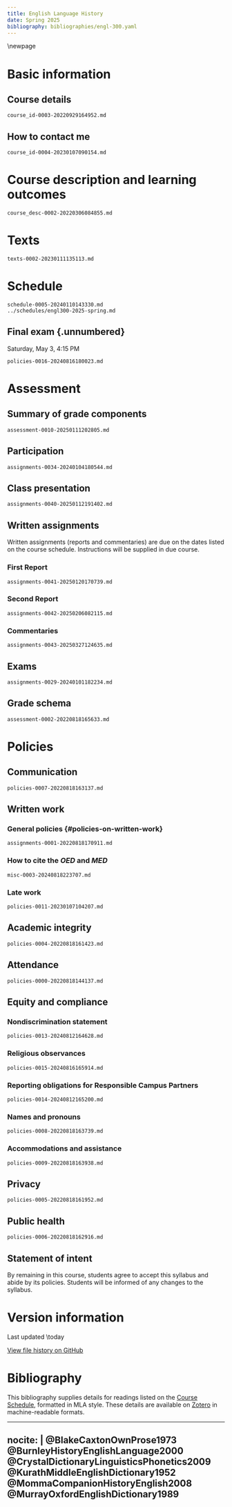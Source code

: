 ```yaml
---
title: English Language History
date: Spring 2025
bibliography: bibliographies/engl-300.yaml
---
```


\newpage

# Basic information

## Course details
``` {.include}
course_id-0003-20220929164952.md
```

## How to contact me
``` {.include}
course_id-0004-20230107090154.md
```

# Course description and learning outcomes
``` {.include}
course_desc-0002-20220306084855.md
```

# Texts
``` {.include}
texts-0002-20230111135113.md
```

# Schedule
``` {.include}
schedule-0005-20240110143330.md
../schedules/engl300-2025-spring.md
```

## Final exam {.unnumbered}
Saturday, May 3, 4:15 PM
<!--NOTE: update each semester-->

``` {.include}
policies-0016-20240816180023.md
```

# Assessment
## Summary of grade components
``` {.include}
assessment-0010-20250111202805.md
```

## Participation
``` {.include}
assignments-0034-20240104180544.md
```

## Class presentation
``` {.include}
assignments-0040-20250112191402.md
```

## Written assignments
Written assignments (reports and commentaries) are due on the dates listed on the course schedule.
Instructions will be supplied in due course.

### First Report
``` {.include}
assignments-0041-20250120170739.md
```

### Second Report
``` {.include}
assignments-0042-20250206082115.md
```

### Commentaries
``` {.include}
assignments-0043-20250327124635.md
```

## Exams
``` {.include}
assignments-0029-20240101182234.md
```

## Grade schema
``` {.include}
assessment-0002-20220818165633.md
```

# Policies

## Communication
``` {.include}
policies-0007-20220818163137.md
```

## Written work
### General policies {#policies-on-written-work}
``` {.include}
assignments-0001-20220818170911.md
```

### How to cite the *OED* and *MED*
``` {.include}
misc-0003-20240818223707.md
```

### Late work
``` {.include}
policies-0011-20230107104207.md
```

## Academic integrity
``` {.include}
policies-0004-20220818161423.md
```

## Attendance
``` {.include}
policies-0000-20220818144137.md
```

## Equity and compliance

### Nondiscrimination statement
``` {.include}
policies-0013-20240812164628.md
```

### Religious observances
``` {.include}
policies-0015-20240816165914.md
```

### Reporting obligations for Responsible Campus Partners
``` {.include}
policies-0014-20240812165200.md
```

### Names and pronouns
``` {.include}
policies-0008-20220818163739.md
```

### Accommodations and assistance
``` {.include}
policies-0009-20220818163938.md
```

## Privacy
``` {.include}
policies-0005-20220818161952.md
```

## Public health
``` {.include}
policies-0006-20220818162916.md
```

## Statement of intent
By remaining in this course, students agree to accept this syllabus and abide by its policies.
Students will be informed of any changes to the syllabus.

# Version information
Last updated \today

[View file history on GitHub](https://github.com/icornelius/zg-syllabi/commits/main/build/engl300-2025-spring.md)

# Bibliography
This bibliography supplies details for readings listed on the [Course Schedule](#schedule), formatted in MLA style.
These details are available on [Zotero](https://www.zotero.org/irc7/collections/ENKRYTW6) in machine-readable formats.

---
nocite: |
  @BlakeCaxtonOwnProse1973
  @BurnleyHistoryEnglishLanguage2000
  @CrystalDictionaryLinguisticsPhonetics2009
  @KurathMiddleEnglishDictionary1952
  @MommaCompanionHistoryEnglish2008
  @MurrayOxfordEnglishDictionary1989
---
